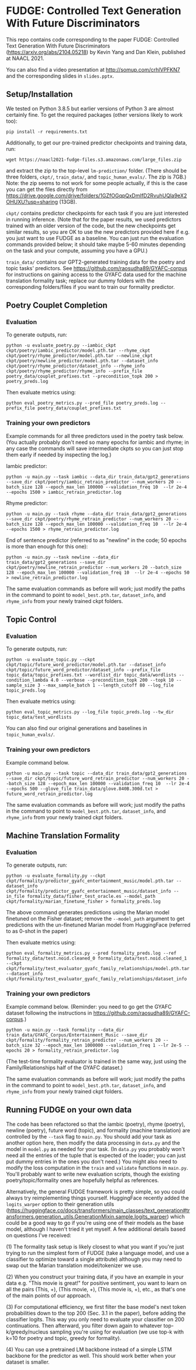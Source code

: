 # FUDGE: Controlled Text Generation With Future Discriminators

This repo contains code corresponding to the paper FUDGE: Controlled Text Generation With Future Discriminators (https://arxiv.org/abs/2104.05218) by Kevin Yang and Dan Klein, published at NAACL 2021. 

You can also find a video presentation at http://somup.com/crhlVPFKN7 and the corresponding slides in `slides.pptx`. 

## Setup/Installation

We tested on Python 3.8.5 but earlier versions of Python 3 are almost certainly fine. To get the required packages (other versions likely to work too):

```
pip install -r requirements.txt
```

Additionally, to get our pre-trained predictor checkpoints and training data, run:

```
wget https://naacl2021-fudge-files.s3.amazonaws.com/large_files.zip
```

and extract the zip to the top-level `lm-prediction/` folder. (There should be three folders, `ckpt/`, `train_data/`, and `topic_human_evals/`. The zip is 7GB.) Note: the zip seems to not work for some people actually, if this is the case you can get the files directly from https://drive.google.com/drive/folders/1GZfOGqpQxDmIfD2RvuhUQla9eX2OHUXU?usp=sharing (13GB). 

`ckpt/` contains predictor checkpoints for each task if you are just interested in running inference. (Note that for the paper results, we used predictors trained with an older version of the code, but the new checkpoints get similar results, so you are OK to use the new predictors provided here if e.g. you just want to use FUDGE as a baseline. You can just run the evaluation commands provided below; it should take maybe 5-60 minutes depending on the task and your compute, assuming you have a GPU.)

`train_data/` contains our GPT2-generated training data for the poetry and topic tasks' predictors. See https://github.com/raosudha89/GYAFC-corpus for instructions on gaining access to the GYAFC data used for the machine translation formality task; replace our dummy folders with the corresponding folders/files if you want to train our formality predictor. 

## Poetry Couplet Completion

### Evaluation

To generate outputs, run:

```
python -u evaluate_poetry.py --iambic_ckpt ckpt/poetry/iambic_predictor/model.pth.tar --rhyme_ckpt ckpt/poetry/rhyme_predictor/model.pth.tar --newline_ckpt ckpt/poetry/newline_predictor/model.pth.tar --dataset_info ckpt/poetry/rhyme_predictor/dataset_info --rhyme_info ckpt/poetry/rhyme_predictor/rhyme_info --prefix_file poetry_data/couplet_prefixes.txt --precondition_topk 200 > poetry_preds.log
```

Then evaluate metrics using:

```
python eval_poetry_metrics.py --pred_file poetry_preds.log --prefix_file poetry_data/couplet_prefixes.txt
```

### Training your own predictors

Example commands for all three predictors used in the poetry task below. (You actually probably don't need so many epochs for iambic and rhyme; in any case the commands will save intermediate ckpts so you can just stop them early if needed by inspecting the log.)

Iambic predictor:

```
python -u main.py --task iambic --data_dir train_data/gpt2_generations --save_dir ckpt/poetry/iambic_retrain_predictor --num_workers 20 --batch_size 128 --epoch_max_len 100000 --validation_freq 10  --lr 2e-4 --epochs 1500 > iambic_retrain_predictor.log
```

Rhyme predictor:

```
python -u main.py --task rhyme --data_dir train_data/gpt2_generations --save_dir ckpt/poetry/rhyme_retrain_predictor --num_workers 20 --batch_size 128 --epoch_max_len 100000 --validation_freq 10  --lr 2e-4 --epochs 1500 > rhyme_retrain_predictor.log
```

End of sentence predictor (referred to as "newline" in the code; 50 epochs is more than enough for this one):

```
python -u main.py --task newline --data_dir train_data/gpt2_generations --save_dir ckpt/poetry/newline_retrain_predictor --num_workers 20 --batch_size 128 --epoch_max_len 100000 --validation_freq 10  --lr 2e-4 --epochs 50 > newline_retrain_predictor.log
```

The same evaluation commands as before will work; just modify the paths in the command to point to `model_best.pth.tar`, `dataset_info`, and `rhyme_info` from your newly trained ckpt folders. 

## Topic Control

### Evaluation

To generate outputs, run:

```
python -u evaluate_topic.py --ckpt ckpt/topic/future_word_predictor/model.pth.tar --dataset_info ckpt/topic/future_word_predictor/dataset_info --prefix_file topic_data/topic_prefixes.txt --wordlist_dir topic_data/wordlists --condition_lambda 4.0 --verbose --precondition_topk 200 --topk 10 --sample_size 3 --max_sample_batch 1 --length_cutoff 80 --log_file topic_preds.log
```

Then evaluate metrics using:

```
python eval_topic_metrics.py --log_file topic_preds.log --tw_dir topic_data/test_wordlists
```

You can also find our original generations and baselines in `topic_human_evals/`.

### Training your own predictors

Example command below.

```
python -u main.py --task topic --data_dir train_data/gpt2_generations --save_dir ckpt/topic/future_word_retrain_predictor --num_workers 20 --batch_size 128 --epoch_max_len 100000 --validation_freq 10  --lr 2e-4 --epochs 500 --glove_file train_data/glove.840B.300d.txt > future_word_retrain_predictor.log
```

The same evaluation commands as before will work; just modify the paths in the command to point to `model_best.pth.tar`, `dataset_info`, and `rhyme_info` from your newly trained ckpt folders. 

## Machine Translation Formality

### Evaluation

To generate outputs, run:

```
python -u evaluate_formality.py --ckpt ckpt/formality/predictor_gyafc_entertainment_music/model.pth.tar --dataset_info ckpt/formality/predictor_gyafc_entertainment_music/dataset_info --in_file formality_data/fisher_test_oracle.es --model_path ckpt/formality/marian_finetune_fisher > formality_preds.log
```

The above command generates predictions using the Marian model finetuned on the Fisher dataset; remove the `--model_path` argument to get predictions with the un-finetuned Marian model from HuggingFace (referred to as 0-shot in the paper)

Then evaluate metrics using:

```
python eval_formality_metrics.py --pred formality_preds.log --ref formality_data/test.noid.cleaned_0 formality_data/test.noid.cleaned_1 --ckpt ckpt/formality/test_evaluator_gyafc_family_relationships/model.pth.tar --dataset_info ckpt/formality/test_evaluator_gyafc_family_relationships/dataset_info
```

### Training your own predictors

Example command below. (Reminder: you need to go get the GYAFC dataset following the instructions in https://github.com/raosudha89/GYAFC-corpus.)

```
python -u main.py --task formality --data_dir train_data/GYAFC_Corpus/Entertainment_Music --save_dir ckpt/formality/formality_retrain_predictor --num_workers 20 --batch_size 32 --epoch_max_len 1000000 --validation_freq 1 --lr 2e-5 --epochs 20 > formality_retrain_predictor.log
```

(The test-time formality evaluator is trained in the same way, just using the Family/Relationships half of the GYAFC dataset.)

The same evaluation commands as before will work; just modify the paths in the command to point to `model_best.pth.tar`, `dataset_info`, and `rhyme_info` from your newly trained ckpt folders. 

## Running FUDGE on your own data

The code has been refactored so that the iambic (poetry), rhyme (poetry), newline (poetry), future word (topic), and formality (machine translation) are controlled by the `--task` flag to `main.py`. You should add your task as another option here, then modify the data processing in `data.py` and the model in `model.py` as needed for your task. (In `data.py` you probably won't need all the entries of the tuple that is expected of the loader; you can just put dummy entries in the ones you don't need.) You might also need to modify the loss computation in the `train` and `validate` functions in `main.py`. You'll probably want to write new evaluation scripts, though the existing poetry/topic/formality ones are hopefully helpful as references. 

Alternatively, the general FUDGE framework is pretty simple, so you could always try reimplementing things yourself. HuggingFace recently added the `logits_warper` option to their generation utils (https://huggingface.co/docs/transformers/main_classes/text_generation#transformers.generation_utils.GenerationMixin.sample.logits_warper) which could be a good way to go if you're using one of their models as the base model, although I haven't tried it yet myself. A few additional details based on questions I've received: 

(1) The formality task setup is likely closest to what you want if you're just trying to run the simplest form of FUDGE (take a language model, and use a classifier to optimize toward a single attribute) although you may need to swap out the Marian translation model/tokenizer we use. 

(2) When you construct your training data, if you have an example in your data e.g. "This movie is great!" for positive sentiment, you want to learn on all the pairs (This, +), (This movie, +), (This movie is, +), etc., as that's one of the main points of our approach. 

(3) For computational efficiency, we first filter the base model's next token probabilities down to the top 200 (Sec. 3.1 in the paper), before adding the classifier logits. This way you only need to evaluate your classifier on 200 continuations. Then afterward, you filter down again to whatever top-k/greedy/nucleus sampling you're using for evaluation (we use top-k with k=10 for poetry and topic, greedy for formality). 

(4) You can use a pretrained LM backbone instead of a simple LSTM backbone for the predictor as well. This should work better when your dataset is smaller. 